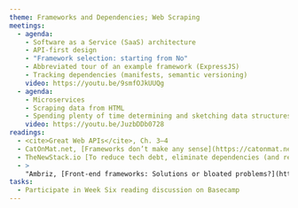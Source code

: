 ```yaml
---
theme: Frameworks and Dependencies; Web Scraping
meetings:
  - agenda:
    - Software as a Service (SaaS) architecture
    - API-first design
    - "Framework selection: starting from No"
    - Abbreviated tour of an example framework (ExpressJS)
    - Tracking dependencies (manifests, semantic versioning)
    video: https://youtu.be/9smfOJkUUQg
  - agenda:
    - Microservices
    - Scraping data from HTML
    - Spending plenty of time determining and sketching data structures
    video: https://youtu.be/JuzbDDb0728
readings:
  - <cite>Great Web APIs</cite>, Ch. 3–4
  - CatOnMat.net, [Frameworks don’t make any sense](https://catonmat.net/frameworks-dont-make-sense)
  - TheNewStack.io [To reduce tech debt, eliminate dependencies (and refactoring)](https://thenewstack.io/to-reduce-tech-debt-eliminate-dependencies-and-refactoring/)
  - >
    "Ambriz, [Front-end frameworks: Solutions or bloated problems?](https://www.toptal.com/javascript/are-big-front-end-frameworks-bad)"
tasks:
  - Participate in Week Six reading discussion on Basecamp
---
```

